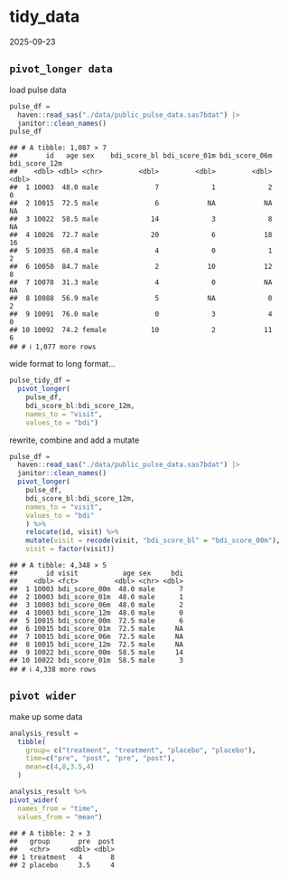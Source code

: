 tidy_data
================
2025-09-23

## `pivot_longer data`

load pulse data

``` r
pulse_df = 
  haven::read_sas("./data/public_pulse_data.sas7bdat") |>
  janitor::clean_names()
pulse_df
```

    ## # A tibble: 1,087 × 7
    ##       id   age sex    bdi_score_bl bdi_score_01m bdi_score_06m bdi_score_12m
    ##    <dbl> <dbl> <chr>         <dbl>         <dbl>         <dbl>         <dbl>
    ##  1 10003  48.0 male              7             1             2             0
    ##  2 10015  72.5 male              6            NA            NA            NA
    ##  3 10022  58.5 male             14             3             8            NA
    ##  4 10026  72.7 male             20             6            18            16
    ##  5 10035  60.4 male              4             0             1             2
    ##  6 10050  84.7 male              2            10            12             8
    ##  7 10078  31.3 male              4             0            NA            NA
    ##  8 10088  56.9 male              5            NA             0             2
    ##  9 10091  76.0 male              0             3             4             0
    ## 10 10092  74.2 female           10             2            11             6
    ## # ℹ 1,077 more rows

wide format to long format…

``` r
pulse_tidy_df = 
  pivot_longer(
    pulse_df, 
    bdi_score_bl:bdi_score_12m,
    names_to = "visit", 
    values_to = "bdi")
```

rewrite, combine and add a mutate

``` r
pulse_df = 
  haven::read_sas("./data/public_pulse_data.sas7bdat") |>
  janitor::clean_names()
  pivot_longer(
    pulse_df, 
    bdi_score_bl:bdi_score_12m,
    names_to = "visit", 
    values_to = "bdi"
    ) %>% 
    relocate(id, visit) %>% 
    mutate(visit = recode(visit, "bdi_score_bl" = "bdi_score_00m"),
    visit = factor(visit))
```

    ## # A tibble: 4,348 × 5
    ##       id visit           age sex     bdi
    ##    <dbl> <fct>         <dbl> <chr> <dbl>
    ##  1 10003 bdi_score_00m  48.0 male      7
    ##  2 10003 bdi_score_01m  48.0 male      1
    ##  3 10003 bdi_score_06m  48.0 male      2
    ##  4 10003 bdi_score_12m  48.0 male      0
    ##  5 10015 bdi_score_00m  72.5 male      6
    ##  6 10015 bdi_score_01m  72.5 male     NA
    ##  7 10015 bdi_score_06m  72.5 male     NA
    ##  8 10015 bdi_score_12m  72.5 male     NA
    ##  9 10022 bdi_score_00m  58.5 male     14
    ## 10 10022 bdi_score_01m  58.5 male      3
    ## # ℹ 4,338 more rows

## `pivot wider`

make up some data

``` r
analysis_result =
  tibble(
    group= c("treatment", "treatment", "placebo", "placebo"),
    time=c("pre", "post", "pre", "post"),
    mean=c(4,8,3.5,4)
  )

analysis_result %>% 
pivot_wider(
  names_from = "time", 
  values_from = "mean")
```

    ## # A tibble: 2 × 3
    ##   group       pre  post
    ##   <chr>     <dbl> <dbl>
    ## 1 treatment   4       8
    ## 2 placebo     3.5     4
